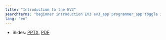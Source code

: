```yaml
---
title: "Introduction to the EV3"
searchterms: "beginner introduction EV3 ev3_app programmer_app toggle introduction_to_the_ev3"
lang: "en"
---
```



   
 <ul>
 <li class="ng-binding">Slides:
 <a href="TabletLessons/tablet/beginner/Introduction.pptx">PPTX</a>,
 <a href="TabletLessons/tablet/beginner/Introduction.pdf">PDF</a>
 </li>
 </ul>
